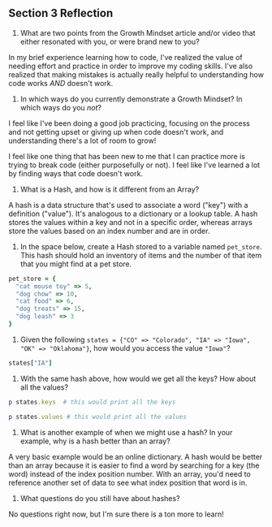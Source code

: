 ## Section 3 Reflection

1. What are two points from the Growth Mindset article and/or video that either resonated with you, or were brand new to you?

  In my brief experience learning how to code, I've realized the value of needing effort and practice in order to improve my coding skills.  I've also realized that making mistakes is actually really helpful to understanding how code works *AND* doesn't work.

1. In which ways do you currently demonstrate a Growth Mindset? In which ways do you _not_?

  I feel like I've been doing a good job practicing, focusing on the process and not getting upset or giving up when code doesn't work, and understanding there's a lot of room to grow!

  I feel like one thing that has been new to me that I can practice more is trying to break code (either purposefully or not).  I feel like I've learned a lot by finding ways that code doesn't work.

1. What is a Hash, and how is it different from an Array?

  A hash is a data structure that's used to associate a word ("key") with a definition ("value").  It's analogous to a dictionary or a lookup table.  A hash stores the values within a key and not in a specific order, whereas arrays store the values based on an index number and are in order.

1. In the space below, create a Hash stored to a variable named `pet_store`.  This hash should hold an inventory of items and the number of that item that you might find at a pet store.

  ```ruby
  pet_store = {
    "cat mouse toy" => 5,
    "dog chow" => 10,
    "cat food" => 6,
    "dog treats" => 15,
    "dog leash" => 3
  }
  ```

1. Given the following `states = {"CO" => "Colorado", "IA" => "Iowa", "OK" => "Oklahoma"}`, how would you access the value `"Iowa"`?

  ```ruby
  states["IA"]
  ```

1. With the same hash above, how would we get all the keys?  How about all the values?

  ```ruby
  p states.keys  # this would print all the keys
  ```

  ```ruby
  p states.values # this would print all the values
  ```

1. What is another example of when we might use a hash?  In your example, why is a hash better than an array?

  A very basic example would be an online dictionary.  A hash would be better than an array because it is easier to find a word by searching for a key (the word) instead of the index position number.  With an array, you'd need to reference another set of data to see what index position that word is in.

1. What questions do you still have about hashes?

  No questions right now, but I'm sure there is a ton more to learn!
